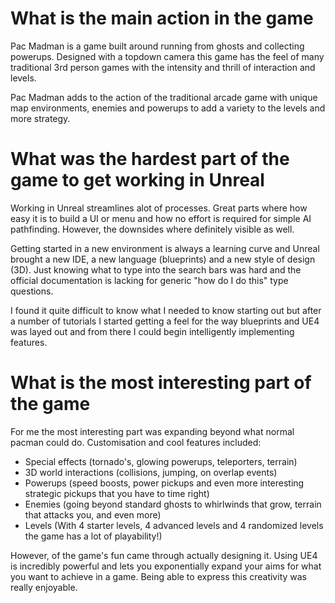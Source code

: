# What is the main action in the game 

Pac Madman is a game built around running from ghosts and collecting powerups. Designed with a topdown camera this game has the feel of many traditional 3rd person games with the intensity and thrill of interaction and levels.

Pac Madman adds to the action of the traditional arcade game with unique map environments, enemies and powerups to add a variety to the levels and more strategy.

# What was the hardest part of the game to get working in Unreal

Working in Unreal streamlines alot of processes. Great parts where how easy it is to build a UI or menu and how no effort is required for simple AI pathfinding. However, the downsides where definitely visible as well.

Getting started in a new environment is always a learning curve and Unreal brought a new IDE, a new language (blueprints) and a new style of design (3D). Just knowing what to type into the search bars was hard and the official documentation is lacking for generic "how do I do this" type questions.

I found it quite difficult to know what I needed to know starting out but after a number of tutorials I started getting a feel for the way blueprints and UE4 was layed out and from there I could begin intelligently implementing features.

# What is the most interesting part of the game

For me the most interesting part was expanding beyond what normal pacman could do. Customisation and cool features included:

- Special effects (tornado's, glowing powerups, teleporters, terrain)
- 3D world interactions (collisions, jumping, on overlap events)
- Powerups (speed boosts, power pickups and even more interesting strategic pickups that you have to time right)
- Enemies (going beyond standard ghosts to whirlwinds that grow, terrain that attacks you, and even more)
- Levels (With 4 starter levels, 4 advanced levels and 4 randomized levels the game has a lot of playability!)

However, of the game's fun came through actually designing it. Using UE4 is incredibly powerful and lets you exponentially expand your aims for what you want to achieve in a game. Being able to express this creativity was really enjoyable.
